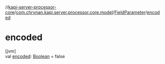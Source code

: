 //[kapi-server-processor-core](../../../index.md)/[com.chrynan.kapi.server.processor.core.model](../index.md)/[FieldParameter](index.md)/[encoded](encoded.md)

# encoded

[jvm]\
val [encoded](encoded.md): [Boolean](https://kotlinlang.org/api/latest/jvm/stdlib/kotlin/-boolean/index.html) = false
